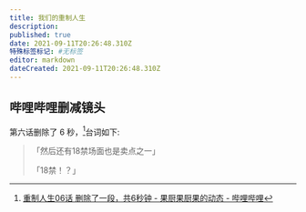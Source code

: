 ```yaml
---
title: 我们的重制人生
description: 
published: true
date: 2021-09-11T20:26:48.310Z
特殊标签标记: #无标签
editor: markdown
dateCreated: 2021-09-11T20:26:48.310Z
---
```


## 哔哩哔哩删减镜头

第六话删除了 6 秒，[^iyHjr]台词如下:

[^iyHjr]: [重制人生06话  删除了一段，共6秒钟  - 果厨果厨果的动态 - 哔哩哔哩](https://archive.is/iyHjr "https://t.bilibili.com/556209698041569238")

> 「然后还有18禁场面也是卖点之一」
>
> 「18禁！？」

